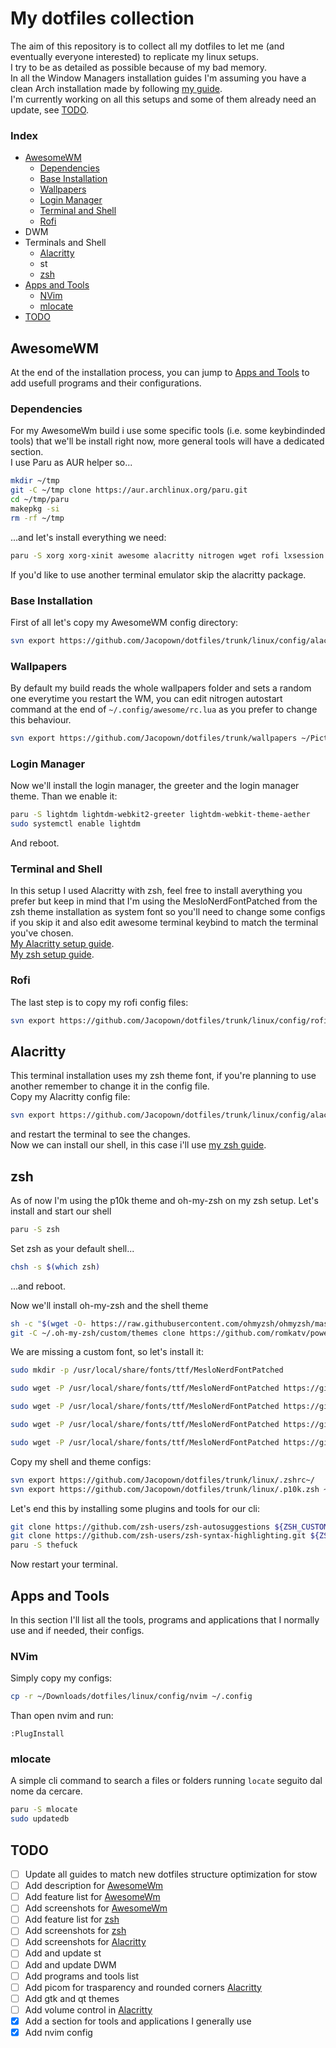 # My dotfiles collection

The aim of this repository is to collect all my dotfiles to let me (and eventually everyone interested) to replicate my linux setups.  
I try to be as detailed as possible because of my bad memory.  
In all the Window Managers installation guides I'm assuming you have a clean Arch installation made by following [my guide](https://github.com/Jacopown/dotfiles/blob/main/linux/Arch%20Installation%20Guide.md).  
I'm currently working on all this setups and some of them already need an update, see [TODO](#todo).

### Index

- [AwesomeWM](#awesomewm)
  - [Dependencies](#dependencies)
  - [Base Installation](#base-installation)
  - [Wallpapers](#wallpapers)
  - [Login Manager](#login-manager)
  - [Terminal and Shell](#terminal-and-shell)
  - [Rofi](#rofi)
- DWM
- Terminals and Shell
  - [Alacritty](#alacritty)
  - st
  - [zsh](#zsh)
- [Apps and Tools](#apps-and-tools)
  - [NVim](#nvim)
  - [mlocate](#mlocate)
- [TODO](#todo)

## AwesomeWM

At the end of the installation process, you can jump to [Apps and Tools](#apps-and-tools) to add usefull programs and their configurations.

### Dependencies

For my AwesomeWm build i use some specific tools (i.e. some keybindinded tools) that we'll be install right now, more general tools will have a dedicated section.  
I use Paru as AUR helper so...

```bash
mkdir ~/tmp
git -C ~/tmp clone https://aur.archlinux.org/paru.git
cd ~/tmp/paru
makepkg -si
rm -rf ~/tmp
```

...and let's install everything we need:

```bash
paru -S xorg xorg-xinit awesome alacritty nitrogen wget rofi lxsession lxappearance qt5ct brave-bin 
```

If you'd like to use another terminal emulator skip the alacritty package.

### Base Installation

First of all let's copy my AwesomeWM config directory:

```bash
svn export https://github.com/Jacopown/dotfiles/trunk/linux/config/alacritty ~/.config
```

### Wallpapers

By default my build reads the whole wallpapers folder and sets a random one everytime you restart the WM, you can edit nitrogen autostart command at the end of `~/.config/awesome/rc.lua` as you prefer to change this behaviour.

```bash
svn export https://github.com/Jacopown/dotfiles/trunk/wallpapers ~/Pictures
```

### Login Manager

Now we'll install the login manager, the greeter and the login manager theme. Than we enable it:

 ```bash
paru -S lightdm lightdm-webkit2-greeter lightdm-webkit-theme-aether
sudo systemctl enable lightdm
 ```

And reboot.

### Terminal and Shell

In this setup I used Alacritty with zsh, feel free to install averything you prefer but keep in mind that I'm using the MesloNerdFontPatched from the zsh theme installation as system font so you'll need to change some configs if you skip it and also edit awesome terminal keybind to match the terminal you've chosen.  
[My Alacritty setup guide](#alacritty).  
[My zsh setup guide](#zsh).

### Rofi

The last step is to copy my rofi config files:

```bash
svn export https://github.com/Jacopown/dotfiles/trunk/linux/config/rofi ~/.config
```

## Alacritty

This terminal installation uses my zsh theme font, if you're planning to use another remember to change it in the config file.  
Copy my Alacritty config file:

```bash
svn export https://github.com/Jacopown/dotfiles/trunk/linux/config/alacritty ~/.config
```

and restart the terminal to see the changes.  
Now we can install our shell, in this case i'll use [my zsh guide](#zsh).

## zsh

As of now I'm using the p10k theme and oh-my-zsh on my zsh setup.
Let's install and start our shell

```bash
paru -S zsh
```

Set zsh as your default shell...

```bash
chsh -s $(which zsh)
```

...and reboot.

Now we'll install oh-my-zsh and the shell theme

```bash
sh -c "$(wget -O- https://raw.githubusercontent.com/ohmyzsh/ohmyzsh/master/tools/install.sh)"
git -C ~/.oh-my-zsh/custom/themes clone https://github.com/romkatv/powerlevel10k.git
```

We are missing a custom font, so let's install it:

```bash
sudo mkdir -p /usr/local/share/fonts/ttf/MesloNerdFontPatched
```

```bash
sudo wget -P /usr/local/share/fonts/ttf/MesloNerdFontPatched https://github.com/romkatv/powerlevel10k-media/raw/master/MesloLGS%20NF%20Regular.ttf
```

```bash
sudo wget -P /usr/local/share/fonts/ttf/MesloNerdFontPatched https://github.com/romkatv/powerlevel10k-media/raw/master/MesloLGS%20NF%20Bold.ttf
```

```bash
sudo wget -P /usr/local/share/fonts/ttf/MesloNerdFontPatched https://github.com/romkatv/powerlevel10k-media/raw/master/MesloLGS%20NF%20Italic.ttf
```

```bash
sudo wget -P /usr/local/share/fonts/ttf/MesloNerdFontPatched https://github.com/romkatv/powerlevel10k-media/raw/master/MesloLGS%20NF%20Bold%20Italic.ttf
```

Copy my shell and theme configs:

```bash
svn export https://github.com/Jacopown/dotfiles/trunk/linux/.zshrc~/
svn export https://github.com/Jacopown/dotfiles/trunk/linux/.p10k.zsh ~/
```

Let's end this by installing some plugins and tools for our cli:

```bash
git clone https://github.com/zsh-users/zsh-autosuggestions ${ZSH_CUSTOM:-~/.oh-my-zsh/custom}/plugins/zsh-autosuggestions
git clone https://github.com/zsh-users/zsh-syntax-highlighting.git ${ZSH_CUSTOM:-~/.oh-my-zsh/custom}/plugins/zsh-syntax-highlighting
paru -S thefuck
```

Now restart your terminal.

## Apps and Tools

In this section I'll list all the tools, programs and applications that I normally use and if needed, their configs.

### NVim

Simply copy my configs:

```bash
cp -r ~/Downloads/dotfiles/linux/config/nvim ~/.config
```

Than open nvim and run:

```
:PlugInstall
```

### mlocate

A simple cli command to search a files or folders running `locate` seguito dal nome da cercare.

```bash
paru -S mlocate
sudo updatedb
```

## TODO

- [ ] Update all guides to match new dotfiles structure optimization for stow
- [ ] Add description for [AwesomeWm](#awesomewm)
- [ ] Add feature list for [AwesomeWm](#awesomewm)
- [ ] Add screenshots for [AwesomeWm](#awesomewm)
- [ ] Add feature list for [zsh](#zsh)
- [ ] Add screenshots for [zsh](#zsh)
- [ ] Add screenshots for [Alacritty](#alacritty)
- [ ] Add and update st
- [ ] Add and update DWM
- [ ] Add programs and tools list
- [ ] Add picom for trasparency and rounded corners [Alacritty](#alacritty)
- [ ] Add gtk and qt themes
- [ ] Add volume control in [Alacritty](#alacritty)
- [x] Add a section for tools and applications I generally use
- [x] Add nvim config
